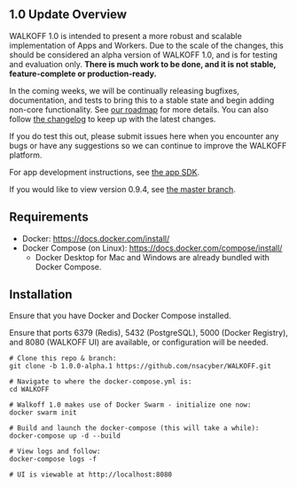 ## 1.0 Update Overview

WALKOFF 1.0 is intended to present a more robust and scalable implementation of Apps and Workers. 
Due to the scale of the changes, this should be considered an alpha version of WALKOFF 1.0, and is for testing and 
evaluation only. **There is much work to be done, and it is not stable, feature-complete or production-ready.**

In the coming weeks, we will be continually releasing bugfixes, documentation, and tests to bring this to a stable 
state and begin adding non-core functionality. See [our roadmap](ROADMAP.md) for more details. You can also follow [the changelog](CHANGELOG.md) to keep up with the latest changes.

If you do test this out, please submit issues here when you encounter any bugs or have any suggestions so we can 
continue to improve the WALKOFF platform. 

For app development instructions, see [the app SDK](app_sdk/README.md).

If you would like to view version 0.9.4, see [the master branch](https://github.com/nsacyber/WALKOFF/tree/master). 

## Requirements

* Docker: https://docs.docker.com/install/
* Docker Compose (on Linux): https://docs.docker.com/compose/install/
    * Docker Desktop for Mac and Windows are already bundled with Docker Compose.
    

## Installation

Ensure that you have Docker and Docker Compose installed.

Ensure that ports 6379 (Redis), 5432 (PostgreSQL), 5000 (Docker Registry), and 8080 (WALKOFF UI) are available, 
or configuration will be needed.

```
# Clone this repo & branch:
git clone -b 1.0.0-alpha.1 https://github.com/nsacyber/WALKOFF.git

# Navigate to where the docker-compose.yml is:
cd WALKOFF

# Walkoff 1.0 makes use of Docker Swarm - initialize one now:
docker swarm init

# Build and launch the docker-compose (this will take a while):
docker-compose up -d --build

# View logs and follow:
docker-compose logs -f

# UI is viewable at http://localhost:8080
```
